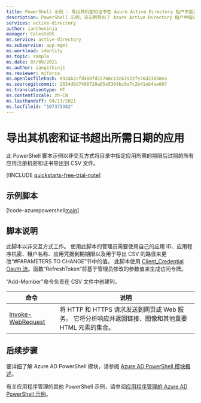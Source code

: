 ```yaml
---
title: PowerShell 示例 - 导出其机密和证书在 Azure Active Directory 租户中超出所需日期的应用。
description: PowerShell 示例，该示例导出了 Azure Active Directory 租户中指定应用的所有机密和证书超出所需日期的应用。
services: active-directory
author: iantheninja
manager: CelesteDG
ms.service: active-directory
ms.subservice: app-mgmt
ms.workload: identity
ms.topic: sample
ms.date: 03/09/2021
ms.author: iangithinji
ms.reviewer: mifarca
ms.openlocfilehash: 692ab2cfd480fd15760c13c63922fe76d23058ea
ms.sourcegitcommit: 2654d8d7490720a05e5304bc9a7c2b41eb4ae007
ms.translationtype: HT
ms.contentlocale: zh-CN
ms.lasthandoff: 04/13/2021
ms.locfileid: "107375383"
---
```

# <a name="export-apps-with-secrets-and-certificates-expiring-beyond-the-required-date"></a>导出其机密和证书超出所需日期的应用

此 PowerShell 脚本示例以非交互方式将目录中指定应用所需的期限后过期的所有应用注册机密和证书导出到 CSV 文件。

[!INCLUDE [quickstarts-free-trial-note](../../../../includes/quickstarts-free-trial-note.md)]

## <a name="sample-script"></a>示例脚本

[!code-azurepowershell[main](~/powershell_scripts/application-management/export-apps-with-secrets-beyond-required.ps1 "Exports all apps with secrets and certificates expiring beyond the required date for the specified apps in your directory.")]

## <a name="script-explanation"></a>脚本说明

此脚本以非交互方式工作。 使用此脚本的管理员需要使用自己的应用 ID、应用程序机密、租户名称、应用凭据到期期限以及用于导出 CSV 的路径来更改“#PARAMETERS TO CHANGE”节中的值。
此脚本使用 [Client_Credential Oauth 流](../../develop/v2-oauth2-client-creds-grant-flow.md)。函数“RefreshToken”将基于管理员修改的参数值来生成访问令牌。

“Add-Member”命令负责在 CSV 文件中创建列。

| 命令 | 说明 |
|---|---|
| [Invoke-WebRequest](/powershell/module/microsoft.powershell.utility/invoke-webrequest?view=powershell-7.1&preserve-view=true) | 将 HTTP 和 HTTPS 请求发送到网页或 Web 服务。 它将分析响应并返回链接、图像和其他重要 HTML 元素的集合。 |

## <a name="next-steps"></a>后续步骤

要详细了解 Azure AD PowerShell 模块，请参阅 [Azure AD PowerShell 模块概述](/powershell/azure/active-directory/overview)。

有关应用程序管理的其他 PowerShell 示例，请参阅[应用程序管理的 Azure AD PowerShell 示例](../app-management-powershell-samples.md)。
